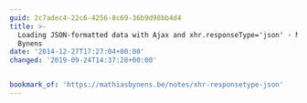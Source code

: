 ```yaml
---
guid: 2c7adec4-22c6-4256-8c69-36b9d98bb4d4
title: >-
  Loading JSON-formatted data with Ajax and xhr.responseType='json' · Mathias
  Bynens
date: '2014-12-27T17:27:04+00:00'
changed: '2019-09-24T14:37:28+00:00'


bookmark_of: 'https://mathiasbynens.be/notes/xhr-responsetype-json'
---
```





